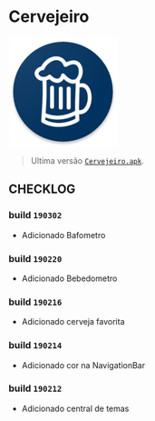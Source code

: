# Cervejeiro

<img src='art/ic_launcher.png'/>

> Ultima versão [`Cervejeiro.apk`](./colorpicker/src/main/res/values/top_defaults_view_color_picker_attrs.xml).


## CHECKLOG

### build `190302`

   
* Adicionado Bafometro


### build `190220`

   
* Adicionado Bebedometro


### build `190216`

   
* Adicionado cerveja favorita

### build `190214`

   
* Adicionado cor na NavigationBar


### build `190212`

   
* Adicionado central de temas
